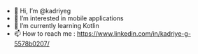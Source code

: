 - 👋 Hi, I’m @kadriyeg
- 👀 I’m interested in mobile applications
- 🌱 I’m currently learning Kotlin
- 📫 How to reach me : https://www.linkedin.com/in/kadriye-g-5578b0207/

<!---
kadriyeg/kadriyeg is a ✨ special ✨ repository because its `README.md` (this file) appears on your GitHub profile.
You can click the Preview link to take a look at your changes.
--->
